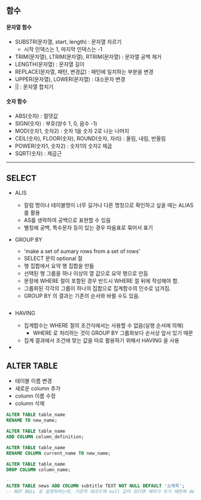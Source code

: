 

## 함수

#### 문자열 함수

- SUBSTR(문자열, start, length) : 문자열 자르기
  - 시작 인덱스는 1, 마지막 인덱스는 -1
- TRIM(문자열), LTRIM(문자열), RTRIM(문자열) : 문자열 공백 제거
- LENGTH(문자열) : 문자열 길이
- REPLACE(문자열, 패턴, 변경값) : 패턴에 일치하는 부분을 변경
- UPPER(문자열), LOWER(문자열) : 대소문자 변경
- || : 문자열 합치기

#### 숫자 함수

- ABS(숫자) : 절댓값
- SIGN(숫자) : 부호(양수 1, 0, 음수 -1)
- MOD(숫자1, 숫자2) : 숫자 1을 숫자 2로 나눈 나머지
- CEIL(숫자), FLOOR(숫자), ROUND(숫자, 자리) : 올림, 내림, 반올림
- POWER(숫자1, 숫자2) : 숫자1의 숫자2 제곱
- SQRT(숫자) : 제곱근

---

## SELECT

- ALIS

  - 칼럼 명이나 테이블명이 너무 길거나 다른 명칭으로 확인하고 싶을 때는 ALIAS를 활용
  - AS를 생략하여 공백으로 표현할 수 있음
  - 별칭에 공백, 특수문자 등이 있는 경우 따옴표로 묶어서 표기

- GROUP BY

  - 'make a set of sumary rows from a set of rows'
  - SELECT 문의 optional 절 
  - 행 집합에서 요약 행 집합을 만듦
  - 선택된 행 그룹을 하나 이상의 열 값으로 요약 행으로 만듬
  - 문장에 WHERE 절이 포함된 경우 반드시 WHERE 절 뒤에 작성해야 함. 
  - 그룹화된 각각의 그룹이 하나의 집합으로 집계함수의 인수로 넘겨짐. 
  - GROUP BY 의 결과는 기존의 순서와 바뀔 수도 있음. 

  ```sql
  ```

  

- HAVING

  - 집계합수는 WHERE 절의 조건식에서는 사용할 수 없음(실행 순서에 의해)
    - WHERE 로 처리하는 것이 GROUP BY 그룹화보다 순서상 앞서 있기 때문
  - 집계 결과에서 조건에 맞는 값을 따로 활용하기 위해서 HAVING 을 사용

- 

## ALTER TABLE

- 테이블 이름 변경
- 새로운 column 추가
- column 이름 수정
- column 삭제

```sql
ALTER TABLE table_name
RENAME TO new_name;

ALTER TABLE table_name
ADD COLUMN column_definition;

ALTER TABLE table_name
RENAME COLUMN current_name TO new_name;

ALTER TABLE table_name
DROP COLUMN column_name;

-- 
ALTER TABLE news ADD COLUMN subtitle TEXT NOT NULL DEFAULT '소제목';
-- NOT NULL 로 설정하려는데, 기존의 레코드에 null 값이 있다면 에러가 뜨기 때문에 default를 정해준다. 
```

